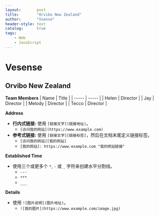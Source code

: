 ```yaml
---
layout:       post
title:        "Orvibo New Zealand"
author:       "Vsense"
header-style: text
catalog:      true
tags:
    - Web
    - JavaScript
---
```

# Vesense

## Orvibo New Zealand

**Team Members**
      | Name | Title |
      | ----- | ----- |
      | Helen | Director |
      | Jay | Director |
      | Melody | Director |
      | Tecco | Director |


**Address**
*   **行内式链接:** 使用 `[链接文字](链接地址)`。
    *   `[访问我的网站](https://www.example.com)`
*   **参考式链接:**  使用 `[链接文字][链接标签]`，然后在文档末尾定义链接标签。
    *   `[访问我的网站][我的网站]`
    *   `[我的网站]: https://www.example.com "我的网站链接"`


**Established Time**
*   使用三个或更多个 `*`, `-` 或 `_` 字符来创建水平分割线。
    *   `---`
    *   `***`
    *   `___`

**Details**
*   使用 `![图片说明](图片地址)`。
    *   `![我的图片](https://www.example.com/image.jpg)`
